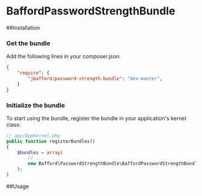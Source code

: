 BaffordPasswordStrengthBundle
=============================

##Installation

### Get the bundle

Add the following lines in your composer.json:

``` json
{
    "require": {
        "jbafford/password-strength-bundle": "dev-master",
    }
}
```

### Initialize the bundle

To start using the bundle, register the bundle in your application's kernel class:

``` php
// app/AppKernel.php
public function registerBundles()
{
    $bundles = array(
        // ...
        new Bafford\PasswordStrengthBundle\BaffordPasswordStrengthBundle(),
    );
)
```


##Usage
